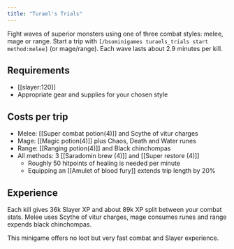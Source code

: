 ```yaml
---
title: "Turael's Trials"
---
```


Fight waves of superior monsters using one of three combat styles: melee, mage or range.
Start a trip with `[/bsominigames turaels_trials start method:melee]` (or mage/range).
Each wave lasts about 2.9 minutes per kill.

## Requirements

- [[slayer:120]]
- Appropriate gear and supplies for your chosen style

## Costs per trip

- Melee: [[Super combat potion(4)]] and Scythe of vitur charges
- Mage: [[Magic potion(4)]] plus Chaos, Death and Water runes
- Range: [[Ranging potion(4)]] and Black chinchompas
- All methods: 3 [[Saradomin brew (4)]] and [[Super restore (4)]]
  - Roughly 50 hitpoints of healing is needed per minute
  - Equipping an [[Amulet of blood fury]] extends trip length by 20%

## Experience

Each kill gives 36k Slayer XP and about 89k XP split between your combat stats.
Melee uses Scythe of vitur charges, mage consumes runes and range expends black chinchompas.

This minigame offers no loot but very fast combat and Slayer experience.